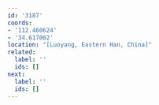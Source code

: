```yaml
---
id: '3187'
coords:
- '112.460624'
- '34.617002'
location: "[Luoyang, Eastern Han, China]"
related:
  label: ''
  ids: []
next:
  label: ''
  ids: []
---
```


